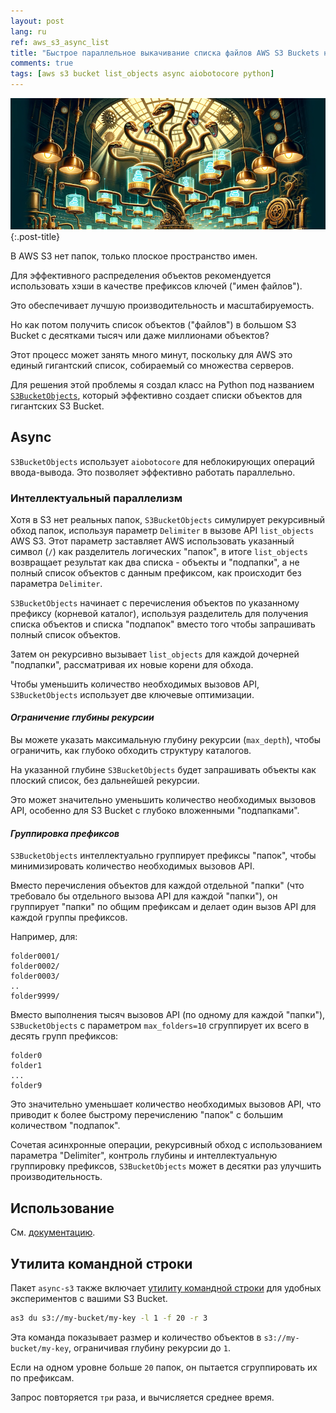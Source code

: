 ```yaml
---
layout: post
lang: ru
ref: aws_s3_async_list
title: "Быстрое параллельное выкачивание списка файлов AWS S3 Buckets на Python"
comments: true
tags: [aws s3 bucket list_objects async aiobotocore python]
---
```


![](/images/s3-list-objects-async.png){:.post-title}

В AWS S3 нет папок, только плоское пространство имен. 

Для эффективного распределения объектов рекомендуется использовать хэши в качестве префиксов 
ключей ("имен файлов"). 

Это обеспечивает лучшую производительность и масштабируемость.

Но как потом получить список объектов ("файлов") в большом 
S3 Bucket с десятками тысяч или даже миллионами объектов? 

Этот процесс может занять много минут, поскольку для AWS это единый гигантский список,
собираемый со множества серверов.

Для решения этой проблемы я создал класс на Python под названием 
[`S3BucketObjects`](https://andgineer.github.io/async-s3/ru/), 
который эффективно создает списки объектов для гигантских S3 Bucket.

## Async

`S3BucketObjects` использует `aiobotocore` для неблокирующих операций ввода-вывода. 
Это позволяет эффективно работать параллельно.

### Интеллектуальный параллелизм

Хотя в S3 нет реальных папок, `S3BucketObjects` симулирует рекурсивный обход папок, 
используя параметр `Delimiter` в вызове API `list_objects` AWS S3. 
Этот параметр заставляет AWS использовать указанный символ (`/`) как разделитель логических "папок", 
в итоге `list_objects` возвращает результат как два списка - объекты и "подпапки", а не полный 
список объектов с данным префиксом, как происходит без параметра `Delimiter`.

`S3BucketObjects` начинает с перечисления объектов по указанному префиксу (корневой каталог), 
используя разделитель для получения списка объектов и списка "подпапок" вместо того
чтобы запрашивать полный список объектов. 

Затем он рекурсивно вызывает `list_objects` для каждой дочерней "подпапки", рассматривая 
их новые корени для обхода.

Чтобы уменьшить количество необходимых вызовов API, `S3BucketObjects` использует две ключевые 
оптимизации.

#### *Ограничение глубины рекурсии* 

Вы можете указать максимальную глубину рекурсии (`max_depth`), чтобы ограничить, как глубоко 
обходить структуру каталогов. 

На указанной глубине `S3BucketObjects` будет запрашивать объекты как плоский список,
без дальнейшей рекурсии.

Это может значительно уменьшить количество необходимых вызовов API, особенно для S3 Bucket с 
глубоко вложенными "подпапками".

#### *Группировка префиксов*

`S3BucketObjects` интеллектуально группирует префиксы "папок", чтобы минимизировать количество 
необходимых вызовов API. 

Вместо перечисления объектов для каждой отдельной "папки" (что требовало бы отдельного вызова 
API для каждой "папки"), он группирует "папки" по общим префиксам и делает один 
вызов API для каждой группы префиксов.

Например, для:

```
folder0001/
folder0002/
folder0003/
..
folder9999/
```

Вместо выполнения тысяч вызовов API (по одному для каждой "папки"), `S3BucketObjects` 
с параметром `max_folders=10` сгруппирует их всего в десять групп префиксов:

```
folder0
folder1
...
folder9
```

Это значительно уменьшает количество необходимых вызовов API, что приводит к более быстрому 
перечислению "папок" с большим количеством "подпапок".

Сочетая асинхронные операции, рекурсивный обход с использованием параметра "Delimiter", 
контроль глубины и интеллектуальную группировку префиксов, `S3BucketObjects` может в десятки раз 
улучшить производительность.

## Использование

См. [документацию](https://andgineer.github.io/async-s3/ru/).

## Утилита командной строки

Пакет `async-s3` также включает [утилиту командной строки](https://andgineer.github.io/async-s3/ru/as3/) 
для удобных экспериментов с вашими S3 Bucket.

```bash
as3 du s3://my-bucket/my-key -l 1 -f 20 -r 3
```

Эта команда показывает размер и количество объектов в `s3://my-bucket/my-key`, ограничивая 
глубину рекурсии до `1`. 

Если на одном уровне больше `20` папок, он пытается сгруппировать их по префиксам. 

Запрос повторяется `три` раза, и вычисляется среднее время. 

